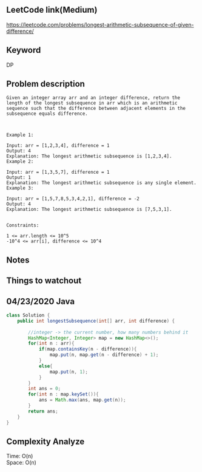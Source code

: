 ## LeetCode link(Medium)
https://leetcode.com/problems/longest-arithmetic-subsequence-of-given-difference/

## Keyword
DP

## Problem description
```
Given an integer array arr and an integer difference, return the length of the longest subsequence in arr which is an arithmetic sequence such that the difference between adjacent elements in the subsequence equals difference.

 

Example 1:

Input: arr = [1,2,3,4], difference = 1
Output: 4
Explanation: The longest arithmetic subsequence is [1,2,3,4].
Example 2:

Input: arr = [1,3,5,7], difference = 1
Output: 1
Explanation: The longest arithmetic subsequence is any single element.
Example 3:

Input: arr = [1,5,7,8,5,3,4,2,1], difference = -2
Output: 4
Explanation: The longest arithmetic subsequence is [7,5,3,1].
 

Constraints:

1 <= arr.length <= 10^5
-10^4 <= arr[i], difference <= 10^4
```



## Notes


## Things to watchout

## 04/23/2020 Java

```java
class Solution {
    public int longestSubsequence(int[] arr, int difference) {
        
        //integer -> the current number, how many numbers behind it
        HashMap<Integer, Integer> map = new HashMap<>();
        for(int n : arr){
            if(map.containsKey(n - difference)){
                map.put(n, map.get(n - difference) + 1);
            }
            else{
                map.put(n, 1);
            }
        }
        int ans = 0;
        for(int n : map.keySet()){
            ans = Math.max(ans, map.get(n));
        }
        return ans;
    }
}
```
## Complexity Analyze
Time: O(n)\
Space: O(n)